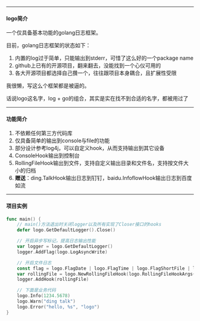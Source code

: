 

-----

#### logo简介

一个仅具备基本功能的golang日志框架。



目前，golang日志框架的状态如下：

1. 内置的log过于简单，只能输出到stderr，可惜了这么好的一个package name
2. github上已有的开源项目，翻来翻去，没能找到一个心仪可用的
3. 各大开源项目都选择自己攢一个，往往跟项目本身耦合，且扩展性受限



我很懒，写这么个框架都是被逼的。



话说logo这名字，log + go的组合，其实是实在找不到合适的名字，都被用过了



---

#### 功能简介



1. 不依赖任何第三方代码库
2. 仅具备简单的输出到console与file的功能
3. 部分设计参考log4j，可以自定义hook，从而支持输出到其它设备
4. ConsoleHook输出到控制台
5. RollingFileHook输出到文件，支持自定义输出目录和文件名，支持按文件大小的归档
6. **赠送**：ding.TalkHook输出日志到钉钉，baidu.InfoflowHook输出日志到百度如流



---

#### 项目实例

```go
func main() {
	// main()方法退出时关闭logger以及所有实现了Closer接口的hooks
	defer logo.GetDefaultLogger().Close()

	// 开启异步写标记，提高日志输出性能
	var logger = logo.GetDefaultLogger()
	logger.AddFlag(logo.LogAsyncWrite)

	// 开启文件日志
	const flag = logo.FlagDate | logo.FlagTime | logo.FlagShortFile | logo.FlagLevel
	var rollingFile = logo.NewRollingFileHook(logo.RollingFileHookArgs{Flag: flag})
	logger.AddHook(rollingFile)

	// 下面是业务代码
	logo.Info(1234.5678)
	logo.Warn("ding talk")
	logo.Error("hello, %s", "logo")
}
```



